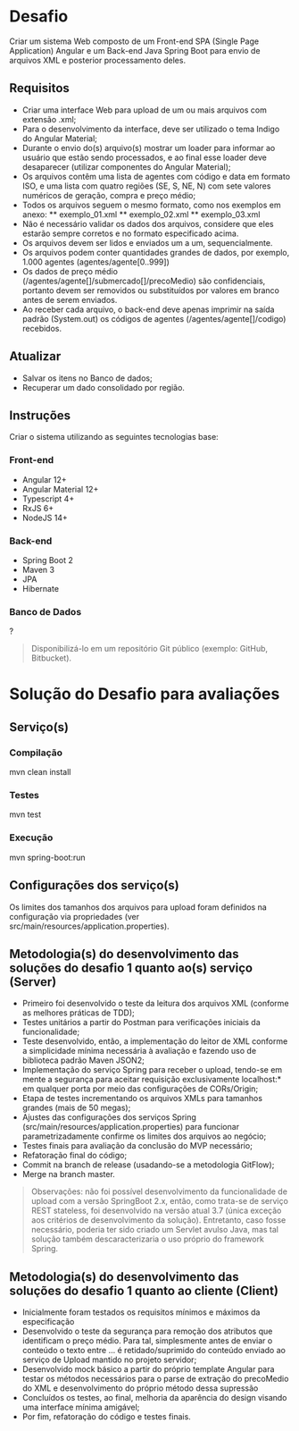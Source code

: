# Desafio
Criar um sistema Web composto de um Front-end SPA (Single Page Application) Angular e um Back-end Java Spring Boot para envio de arquivos XML e posterior processamento deles.
## Requisitos
* Criar uma interface Web para upload de um ou mais arquivos com extensão .xml;
*	Para o desenvolvimento da interface, deve ser utilizado o tema Indigo do Angular Material;
*	Durante o envio do(s) arquivo(s) mostrar um loader para informar ao usuário que estão sendo processados, e ao final esse loader deve desaparecer (utilizar componentes do Angular Material);
*	Os arquivos contêm uma lista de agentes com código e data em formato ISO, e uma lista com quatro regiões (SE, S, NE, N) com sete valores numéricos de geração, compra e preço médio;
*	Todos os arquivos seguem o mesmo formato, como nos exemplos em anexo:
** exemplo_01.xml
** exemplo_02.xml
** exemplo_03.xml
*	Não é necessário validar os dados dos arquivos, considere que eles estarão sempre corretos e no formato especificado acima.
*	Os arquivos devem ser lidos e enviados um a um, sequencialmente.
*	Os arquivos podem conter quantidades grandes de dados, por exemplo, 1.000 agentes (agentes/agente[0..999])
*	Os dados de preço médio (/agentes/agente[]/submercado[]/precoMedio) são confidenciais, portanto devem ser removidos ou substituídos por valores em branco antes de serem enviados.
*	Ao receber cada arquivo, o back-end deve apenas imprimir na saída padrão (System.out) os códigos de agentes (/agentes/agente[]/codigo) recebidos.
## Atualizar 
* Salvar os itens no Banco de dados;
* Recuperar um dado consolidado por região.
## Instruções
Criar o sistema utilizando as seguintes tecnologias base:
### Front-end
* Angular 12+
* Angular Material 12+
* Typescript 4+
* RxJS 6+
* NodeJS 14+
### Back-end
* Spring Boot 2 
* Maven 3
* JPA
* Hibernate
### Banco de Dados
?
> Disponibilizá-lo em um repositório Git público (exemplo: GitHub, Bitbucket).

# Solução do Desafio para avaliações
## Serviço(s)
### Compilação
mvn clean install

### Testes
mvn test

### Execução
mvn spring-boot:run

## Configurações dos serviço(s)
Os limites dos tamanhos dos arquivos para upload foram definidos na configuração via propriedades (ver src/main/resources/application.properties).

## Metodologia(s) do desenvolvimento das soluções do desafio 1 quanto ao(s) serviço (Server)
* Primeiro foi desenvolvido o teste da leitura dos arquivos XML (conforme as melhores práticas de TDD);
* Testes unitários a partir do Postman para verificações iniciais da funcionalidade;
* Teste desenvolvido, então, a implementação do leitor de XML conforme a simplicidade mínima necessária à avaliação e fazendo uso de biblioteca padrão Maven JSON2;
* Implementação do serviço Spring para receber o upload, tendo-se em mente a segurança para aceitar requisição exclusivamente localhost:* em qualquer porta por meio das configurações de CORs/Origin;
* Etapa de testes incrementando os arquivos XMLs para tamanhos grandes (mais de 50 megas);
* Ajustes das configurações dos serviços Spring (src/main/resources/application.properties) para funcionar parametrizadamente confirme os limites dos arquivos ao negócio;
* Testes finais para avaliação da conclusão do MVP necessário;
* Refatoração final do código;
* Commit na branch de release (usadando-se a metodologia GitFlow);
* Merge na branch master.
> Observações: não foi possível desenvolvimento da funcionalidade de upload com a versão SpringBoot 2.x, então, como trata-se de serviço REST stateless, foi desenvolvido na versão atual 3.7 (única exceção aos critérios de desenvolvimento da solução). Entretanto, caso fosse necessário, poderia ter sido criado um Servlet avulso Java, mas tal solução também descaracterizaria o uso próprio do framework Spring.

## Metodologia(s) do desenvolvimento das soluções do desafio 1 quanto ao cliente (Client)
* Inicialmente foram testados os requisitos mínimos e máximos da especificação
* Desenvolvido o teste da segurança para remoção dos atributos que identificam o preço médio. Para tal, simplesmente antes de enviar o conteúdo o texto entre <precoMedio>...</precoMedio> é retidado/suprimido do conteúdo enviado ao serviço de Upload mantido no projeto servidor;
* Desenvolvido mock básico a partir do próprio template Angular para testar os métodos necessários para o parse de extração do precoMedio do XML e desenvolvimento do próprio método dessa supressão
* Concluídos os testes, ao final, melhoria da aparência do design visando uma interface mínima amigável;
* Por fim, refatoração do código e testes finais.
